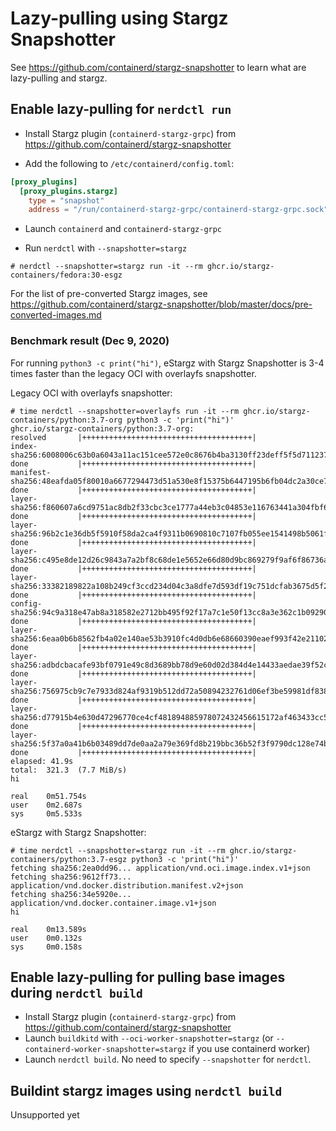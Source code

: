 # Lazy-pulling using Stargz Snapshotter

See https://github.com/containerd/stargz-snapshotter to learn what are lazy-pulling and stargz.

## Enable lazy-pulling for `nerdctl run`
- Install Stargz plugin (`containerd-stargz-grpc`) from https://github.com/containerd/stargz-snapshotter 

- Add the following to `/etc/containerd/config.toml`:
```toml
[proxy_plugins]
  [proxy_plugins.stargz]                                                                                  
    type = "snapshot"
    address = "/run/containerd-stargz-grpc/containerd-stargz-grpc.sock"
```

- Launch `containerd` and `containerd-stargz-grpc`

- Run `nerdctl` with `--snapshotter=stargz`
```console
# nerdctl --snapshotter=stargz run -it --rm ghcr.io/stargz-containers/fedora:30-esgz
```

For the list of pre-converted Stargz images, see https://github.com/containerd/stargz-snapshotter/blob/master/docs/pre-converted-images.md

### Benchmark result (Dec 9, 2020)
For running `python3 -c print("hi")`, eStargz with Stargz Snapshotter is 3-4 times faster than the legacy OCI with overlayfs snapshotter.

Legacy OCI with overlayfs snapshotter:
```console
# time nerdctl --snapshotter=overlayfs run -it --rm ghcr.io/stargz-containers/python:3.7-org python3 -c 'print("hi")'
ghcr.io/stargz-containers/python:3.7-org:                                         resolved       |++++++++++++++++++++++++++++++++++++++|
index-sha256:6008006c63b0a6043a11ac151cee572e0c8676b4ba3130ff23deff5f5d711237:    done           |++++++++++++++++++++++++++++++++++++++|
manifest-sha256:48eafda05f80010a6677294473d51a530e8f15375b6447195b6fb04dc2a30ce7: done           |++++++++++++++++++++++++++++++++++++++|
layer-sha256:f860607a6cd9751ac8db2f33cbc3ce1777a44eb3c04853e116763441a304fbf6:    done           |++++++++++++++++++++++++++++++++++++++|
layer-sha256:96b2c1e36db5f5910f58da2ca4f9311b0690810c7107fb055ee1541498b5061f:    done           |++++++++++++++++++++++++++++++++++++++|
layer-sha256:c495e8de12d26c9843a7a2bf8c68de1e5652e66d80d9bc869279f9af6f86736a:    done           |++++++++++++++++++++++++++++++++++++++|
layer-sha256:33382189822a108b249cf3ccd234d04c3a8dfe7d593df19c751dcfab3675d5f2:    done           |++++++++++++++++++++++++++++++++++++++|
config-sha256:94c9a318e47ab8a318582e2712bb495f92f17a7c1e50f13cc8a3e362c1b09290:   done           |++++++++++++++++++++++++++++++++++++++|
layer-sha256:6eaa0b6b8562fb4a02e140ae53b3910fc4d0db6e68660390eaef993f42e21102:    done           |++++++++++++++++++++++++++++++++++++++|
layer-sha256:adbdcbacafe93bf0791e49c8d3689bb78d9e60d02d384d4e14433aedae39f52c:    done           |++++++++++++++++++++++++++++++++++++++|
layer-sha256:756975cb9c7e7933d824af9319b512dd72a50894232761d06ef3be59981df838:    done           |++++++++++++++++++++++++++++++++++++++|
layer-sha256:d77915b4e630d47296770ce4cf481894885978072432456615172af463433cc5:    done           |++++++++++++++++++++++++++++++++++++++|
layer-sha256:5f37a0a41b6b03489dd7de0aa2a79e369fd8b219bbc36b52f3f9790dc128e74b:    done           |++++++++++++++++++++++++++++++++++++++|
elapsed: 41.9s                                                                    total:  321.3  (7.7 MiB/s)                                       
hi                                                                                                        
                                                     
real    0m51.754s                                                                                         
user    0m2.687s
sys     0m5.533s 
```

eStargz with Stargz Snapshotter:
```console
# time nerdctl --snapshotter=stargz run -it --rm ghcr.io/stargz-containers/python:3.7-esgz python3 -c 'print("hi")'
fetching sha256:2ea0dd96... application/vnd.oci.image.index.v1+json
fetching sha256:9612ff73... application/vnd.docker.distribution.manifest.v2+json
fetching sha256:34e5920e... application/vnd.docker.container.image.v1+json
hi

real    0m13.589s
user    0m0.132s
sys     0m0.158s
```

## Enable lazy-pulling for pulling base images during `nerdctl build`

- Install Stargz plugin (`containerd-stargz-grpc`) from https://github.com/containerd/stargz-snapshotter 
- Launch `buildkitd` with `--oci-worker-snapshotter=stargz` (or `--containerd-worker-snapshotter=stargz` if you use containerd worker)
- Launch `nerdctl build`. No need to specify `--snapshotter` for `nerdctl`.

## Buildint stargz images using `nerdctl build`
Unsupported yet
